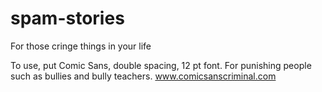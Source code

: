# spam-stories
For those cringe things in your life

To use, put Comic Sans, double spacing, 12 pt font. For punishing people such as bullies and bully teachers.
www.comicsanscriminal.com
